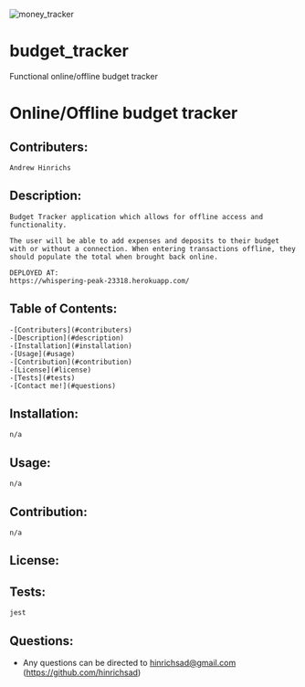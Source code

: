 ![money_tracker](https://user-images.githubusercontent.com/70656215/112735326-826ff480-8f21-11eb-932f-d9899cfb4ce0.PNG)
# budget_tracker
Functional online/offline budget tracker 


# Online/Offline budget tracker
    
## Contributers: 
    Andrew Hinrichs    

## Description:
    Budget Tracker application which allows for offline access and functionality.

    The user will be able to add expenses and deposits to their budget with or without a connection. When entering transactions offline, they should populate the total when brought back online.

    DEPLOYED AT:
    https://whispering-peak-23318.herokuapp.com/



## Table of Contents:
    -[Contributers](#contributers)
    -[Description](#description)
    -[Installation](#installation)
    -[Usage](#usage)
    -[Contribution](#contribution)
    -[License](#license)
    -[Tests](#tests)
    -[Contact me!](#questions)

## Installation:
    n/a

## Usage: 
    n/a

## Contribution: 
    n/a

## License: 
    

## Tests: 
    jest

## Questions: 
* Any questions can be directed to 
    hinrichsad@gmail.com
    (https://github.com/hinrichsad)
